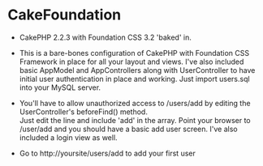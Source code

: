 CakeFoundation
==============

* CakePHP 2.2.3 with Foundation CSS 3.2 'baked' in.

* This is a bare-bones configuration of CakePHP with Foundation CSS Framework in place for all your layout and views.
I've also included basic AppModel and AppControllers along with UserController to have initial user authentication 
in place and working.  Just import users.sql into your MySQL server.  

* You'll have to allow unauthorized access to /users/add by editing the UserController's beforeFind() method.  
Just edit the line and include 'add' in the array.  Point your browser to /user/add and you should have a 
basic add user screen.  I've also included a login view as well.

* Go to http://yoursite/users/add to add your first user
